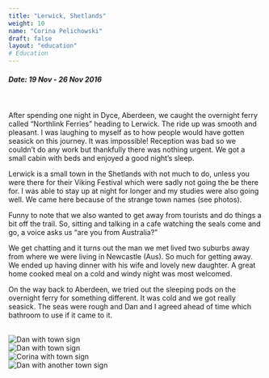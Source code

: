 ```yaml
---
title: "Lerwick, Shetlands"
weight: 10
name: "Corina Pelichowski"
draft: false
layout: "education"
# Education
---
```

<div class="container">
  <h5>Date: 19 Nov - 26 Nov 2016</h5>
  <br>
   
  <p>
    After spending one night in Dyce, Aberdeen, we caught the overnight ferry called “Northlink Ferries” heading to Lerwick. The ride up was smooth and pleasant. I was laughing to myself as to how people would have gotten seasick on this journey.  It was impossible! Reception was bad so we couldn’t do any work but thankfully there was nothing urgent.  We got a small cabin with beds and enjoyed a good night’s sleep.
  </p>

  <p>
    Lerwick is a small town in the Shetlands with not much to do, unless you were there for their Viking Festival which were sadly not going the be there for. I was able to stay up at night for longer and my studies were also going well. We came here because of the strange town names (see photos).
  </p>

  <p>
    Funny to note that we also wanted to get away from tourists and do things a bit off the trail. So, sitting and talking in a cafe watching the seals come and go, a voice asks us “are you from Australia?”
  </p>

  <p>
    We get chatting and it turns out the man we met lived two suburbs away from where we were living in Newcastle (Aus). So much for getting away. We ended up having dinner with his wife and lovely new daughter. A great home cooked meal on a cold and windy night was most welcomed.
  </p>

  <p>
    On the way back to Aberdeen, we tried out the sleeping pods on the overnight ferry for something different. It was cold and we got really seasick. The seas were rough and Dan and I agreed ahead of time which bathroom to use if it came to it.
  </p>

  <br>
  <!-- IMAGES --> 

  <div class="row">
    <div class="col">
      <img src="/img/blog/11_shetland2.jpg" alt="Dan with town sign">
    </div>
    <div class="col">
      <img src="/img/blog/11_shetland3.jpg" alt="Dan with town sign">
    </div>
    <div class="col">
      <img src="/img/blog/11_shetland4.jpg" alt="Corina with town sign">
    </div>
    <div class="col">
      <img src="/img/blog/11_shetland5.jpg" alt="Dan with another town sign">
    </div>
  </div>
</div>